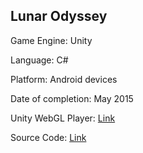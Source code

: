## Lunar Odyssey
Game Engine: Unity

Language: C#

Platform: Android devices

Date of completion: May 2015


Unity WebGL Player: [Link](https://uel-1110542.github.io/Lunar-Odyssey/)

Source Code: [Link](https://github.com/uel-1110542/Lunar-Odyssey-Sourcecode)
